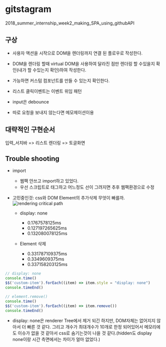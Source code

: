 # gitstagram
2018_summer_internship_week2_making_SPA_using_githubAPI


## 구상

* 사용자 액션을 시작으로 DOM을 렌더링까지 연결 된 플로우로 작성한다.

* DOM을 렌더링 할때 virtual DOM을 사용하여 달라진 점만 렌더링 할 수있을지 확인(내가 할 수있는지 확인)하여 작성한다.

* 가능하면 커스텀 컴포넌트를 만들 수 있는지 확인한다.

* 리스트 클릭이벤트는 이벤트 위임 패턴

* input은 debounce

* 따로 요청을 보내지 않는다면 메모제이션이용

## 대략적인 구현순서

입력_서치바 => 리스트 렌더링 => 토글화면


## Trouble shooting

* import
  + 웹팩 안쓰고 import하고 있었다.
  + 우선 스크립트로 태그하고 어느정도 선이 그려지면 추후 웹팩환경으로 수정

* 고민중인것: css와 DOM Element의 추가삭제 무엇이 빠를까.
![rendering critical path](https://blog.asamaru.net/res/img/post/2017/05/understanding-the-critical-rendering-path.png)
  + display: none
    - 0.1767578125ms
    - 0.127197265625ms
    - 0.132080078125ms

  + Element 삭제
    - 0.331787109375ms
    - 0.3349609375ms
    - 0.337158203125ms

```javascript
// display: none
console.time()
$$('custom-item').forEach((item) => item.style = "display: none")
console.timeEnd()

// element.remove()
console.time()
$$('custom-item').forEach((item) => item.remove())
console.timeEnd()
```
- display: none은 renderer Tree에서 제거 되긴 하지만, DOM자체는 없어지지 않아서 더 빠른 것 같다. 그리고 개수가 최대개수가 10개로 한정 되어있어서 메모리에도 이슈가 없을 것 같아서 css로 숨기는것이 나을 것 같다.(hidden도 display none이랑 시간 측면에서는 차이가 얼마 없었다.)

